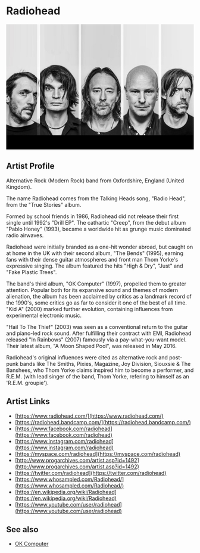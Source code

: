 # Radiohead

![](../../assets/artists/Radiohead.png)

## Artist Profile

Alternative Rock (Modern Rock) band from Oxfordshire, England (United Kingdom).

The name Radiohead comes from the Talking Heads song, "Radio Head", from the "True Stories" album. 

Formed by school friends in 1986, Radiohead did not release their first single until 1992's "Drill EP". The cathartic "Creep", from the debut album "Pablo Honey" (1993), became a worldwide hit as grunge music dominated radio airwaves. 

Radiohead were initially branded as a one-hit wonder abroad, but caught on at home in the UK with their second album, "The Bends" (1995), earning fans with their dense guitar atmospheres and front man Thom Yorke's expressive singing. The album featured the hits "High & Dry", "Just" and "Fake Plastic Trees". 

The band's third album, "OK Computer" (1997), propelled them to greater attention. Popular both for its expansive sound and themes of modern alienation, the album has been acclaimed by critics as a landmark record of the 1990's, some critics go as far to consider it one of the best of all time. "Kid A" (2000) marked further evolution, containing influences from experimental electronic music.

"Hail To The Thief" (2003) was seen as a conventional return to the guitar and piano-led rock sound. After fulfilling their contract with EMI, Radiohead released "In Rainbows" (2007) famously via a pay-what-you-want model. Their latest album, "A Moon Shaped Pool", was released in May 2016.
 
Radiohead's original influences were cited as alternative rock and post-punk bands like The Smiths, Pixies, Magazine, Joy Division, Siouxsie &amp; The Banshees, who Thom Yorke claims inspired him to become a performer, and R.E.M. (with lead singer of the band, Thom Yorke, refering to himself as an 'R.E.M. groupie').

## Artist Links

- [https://www.radiohead.com/](https://www.radiohead.com/)
- [https://radiohead.bandcamp.com/](https://radiohead.bandcamp.com/)
- [https://www.facebook.com/radiohead](https://www.facebook.com/radiohead)
- [https://www.instagram.com/radiohead](https://www.instagram.com/radiohead)
- [https://myspace.com/radiohead](https://myspace.com/radiohead)
- [http://www.progarchives.com/artist.asp?id=1492](http://www.progarchives.com/artist.asp?id=1492)
- [https://twitter.com/radiohead](https://twitter.com/radiohead)
- [https://www.whosampled.com/Radiohead/](https://www.whosampled.com/Radiohead/)
- [https://en.wikipedia.org/wiki/Radiohead](https://en.wikipedia.org/wiki/Radiohead)
- [https://www.youtube.com/user/radiohead](https://www.youtube.com/user/radiohead)


## See also

- [OK Computer](OK_Computer.md)
